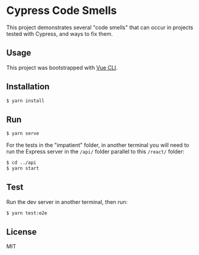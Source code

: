 # Cypress Code Smells

This project demonstrates several "code smells" that can occur in projects tested with Cypress, and ways to fix them.

## Usage

This project was bootstrapped with [Vue CLI](https://cli.vuejs.org/).

## Installation

```bash
$ yarn install
```

## Run

```bash
$ yarn serve
```

For the tests in the "impatient" folder, in another terminal you will need to run the Express server in the `/api/` folder parallel to this `/react/` folder:

```bash
$ cd ../api
$ yarn start
```

## Test

Run the dev server in another terminal, then run:

```bash
$ yarn test:e2e
```

## License

MIT
